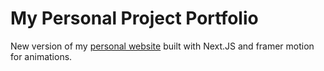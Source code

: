 # My Personal Project Portfolio

New version of my [personal website](https://github.com/Fir121/personalwebsite) built with Next.JS and framer motion for animations.
